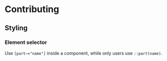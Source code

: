 # Contributing

## Styling

### Element selector

Use `[part~="name"]` inside a component, while only users use `::part(name)`.
